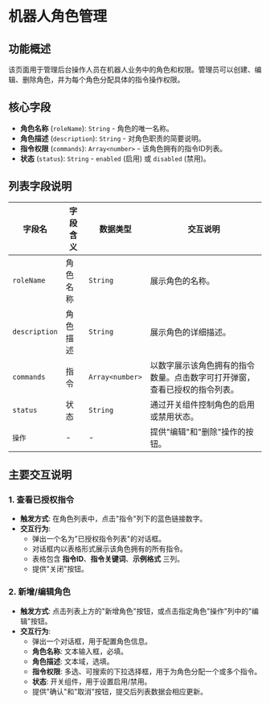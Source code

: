 # 机器人角色管理

## 功能概述
该页面用于管理后台操作人员在机器人业务中的角色和权限。管理员可以创建、编辑、删除角色，并为每个角色分配具体的指令操作权限。

## 核心字段
- **角色名称** (`roleName`): `String` - 角色的唯一名称。
- **角色描述** (`description`): `String` - 对角色职责的简要说明。
- **指令权限** (`commands`): `Array<number>` - 该角色拥有的指令ID列表。
- **状态** (`status`): `String` - `enabled` (启用) 或 `disabled` (禁用)。

## 列表字段说明

| 字段名      | 字段含义     | 数据类型            | 交互说明                                                               |
|-------------|--------------|---------------------|------------------------------------------------------------------------|
| `roleName`  | 角色名称     | `String`            | 展示角色的名称。                                                       |
| `description` | 角色描述     | `String`            | 展示角色的详细描述。                                                   |
| `commands`  | 指令         | `Array<number>`     | 以数字展示该角色拥有的指令数量。点击数字可打开弹窗，查看已授权的指令列表。 |
| `status`    | 状态         | `String`            | 通过开关组件控制角色的启用或禁用状态。                                   |
| `操作`      | -            | -                   | 提供"编辑"和"删除"操作的按钮。                                         |

## 主要交互说明

### 1. 查看已授权指令
- **触发方式**: 在角色列表中，点击"指令"列下的蓝色链接数字。
- **交互行为**:
    - 弹出一个名为"已授权指令列表"的对话框。
    - 对话框内以表格形式展示该角色拥有的所有指令。
    - 表格包含 **指令ID**、**指令关键词**、**示例格式** 三列。
    - 提供"关闭"按钮。

### 2. 新增/编辑角色
- **触发方式**: 点击列表上方的"新增角色"按钮，或点击指定角色"操作"列中的"编辑"按钮。
- **交互行为**:
    - 弹出一个对话框，用于配置角色信息。
    - **角色名称**: 文本输入框，必填。
    - **角色描述**: 文本域，选填。
    - **指令权限**: 多选、可搜索的下拉选择框，用于为角色分配一个或多个指令。
    - **状态**: 开关组件，用于设置启用/禁用。
    - 提供"确认"和"取消"按钮，提交后列表数据会相应更新。 